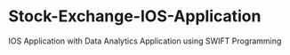 # Stock-Exchange-IOS-Application
IOS Application with Data Analytics Application using SWIFT Programming
